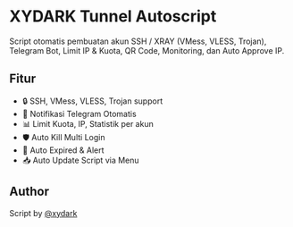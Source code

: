 # XYDARK Tunnel Autoscript

Script otomatis pembuatan akun SSH / XRAY (VMess, VLESS, Trojan), Telegram Bot, Limit IP & Kuota, QR Code, Monitoring, dan Auto Approve IP.

## Fitur
- 🔒 SSH, VMess, VLESS, Trojan support
- 📱 Notifikasi Telegram Otomatis
- 📊 Limit Kuota, IP, Statistik per akun
- 🛡️ Auto Kill Multi Login
- 📅 Auto Expired & Alert
- 📥 Auto Update Script via Menu

## Author
Script by [@xydark](https://t.me/xydark)
